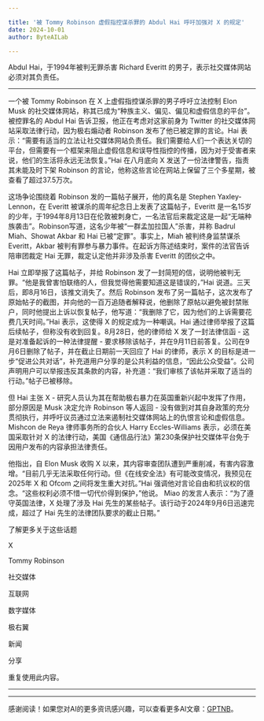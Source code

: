 ```yaml
---

title: '被 Tommy Robinson 虚假指控谋杀罪的 Abdul Hai 呼吁加强对 X 的规定'
date: 2024-10-01
author: ByteAILab

---
```


Abdul Hai，于1994年被判无罪杀害 Richard Everitt 的男子，表示社交媒体网站必须对其负责任。

---


一个被 Tommy Robinson 在 X 上虚假指控谋杀罪的男子呼吁立法控制 Elon Musk 的社交媒体网站，称其已成为“种族主义、偏见、偏见和虚假信息的平台”。被控罪名的 Abdul Hai 告诉卫报，他正在考虑对这家前身为 Twitter 的社交媒体网站采取法律行动，因为极右煽动者 Robinson 发布了他已被定罪的言论。Hai 表示：“需要有适当的立法让社交媒体网站负责任。我们需要给人们一个表达关切的平台，但需要有一个框架来阻止虚假信息和误导性指控的传播，因为对于受害者来说，他们的生活将永远无法恢复。”Hai 在八月底向 X 发送了一份法律警告，指责其未能及时下架 Robinson 的言论，他称这些言论在网站上保留了三个多星期，被查看了超过37.5万次。

这场争论围绕着 Robinson 发的一篇帖子展开，他的真名是 Stephen Yaxley-Lennon，在 Everitt 被谋杀的周年纪念日上发表了这篇帖子，Everitt 是一名15岁的少年，于1994年8月13日在伦敦被刺身亡，一名法官后来裁定这是一起“无端种族袭击”。Robinson写道，这名少年被“一群孟加拉国人”杀害，并称 Badrul Miah、Showat Akbar 和 Hai 已被“定罪”。事实上，Miah 被判终身监禁谋杀Everitt，Akbar 被判有罪参与暴力事件。在起诉方陈述结束时，案件的法官告诉陪审团裁定 Hai 无罪，裁定认定他并非涉及杀害 Everitt 的团伙之中。

Hai 立即举报了这篇帖子，并给 Robinson 发了一封简短的信，说明他被判无罪。“他是我曾害怕联络的人，但我觉得他需要知道这是错误的，”Hai 说道。三天后，即8月16日，该推文消失了。然后 Robinson 发布了另一篇帖子，这次发布了原始帖子的截图，并向他的一百万追随者解释说，他删除了原帖以避免被封禁账户，同时他提出上诉以恢复帖子，他写道：“我删除了它，因为他们的上诉需要花费几天时间。”Hai 表示，这使得 X 的规定成为一种嘲讽。Hai 通过律师举报了这篇后续帖子，但称没有收到回复。8月28日，他的律师给 X 发了一封法律信函 - 这是对准备起诉的一种法律提醒 - 要求移除该帖子，并在9月11日前答复。公司在9月6日删除了帖子，并在截止日期前一天回应了 Hai 的律师，表示 X 的目标是进一步“促进公共对话”，补充道用户分享的是公共利益的信息，“因此公众受益”。公司声明用户可以举报违反其条款的内容，补充道：“我们审核了该帖并采取了适当的行动。”帖子已被移除。

但 Hai 主张 X - 研究人员认为其在帮助极右暴力在英国重新兴起中发挥了作用，部分原因是 Musk 决定允许 Robinson 等人返回 - 没有做到对其自身政策的充分贯彻执行，并呼吁议员通过立法来遏制社交媒体网站上的仇恨言论和虚假信息。Mishcon de Reya 律师事务所的合伙人 Harry Eccles-Williams 表示，必须在美国采取针对 X 的法律行动，美国《通信品行法》第230条保护社交媒体平台免于因用户发布的内容承担法律责任。

他指出，自 Elon Musk 收购 X 以来，其内容审查团队遭到严重削减，有害内容激增。“目前几乎无法采取任何行动。但《在线安全法》有可能改变情况，我预见在2025年 X 和 Ofcom 之间将发生重大对抗。”Hai 强调他对言论自由和抗议权的信念。“这些权利必须不惜一切代价得到保护，”他说。 Miao 的发言人表示：“为了遵守英国法律，X 处理了涉及 Hai 先生的某些帖子。该行动于2024年9月6日迅速完成，超过了 Hai 先生的法律团队要求的截止日期。”

了解更多关于这些话题

X

Tommy Robinson

社交媒体

互联网

数字媒体

极右翼

新闻

分享

重复使用此内容。

---
---
感谢阅读！如果您对AI的更多资讯感兴趣，可以查看更多AI文章：[GPTNB](https://gptnb.com)。